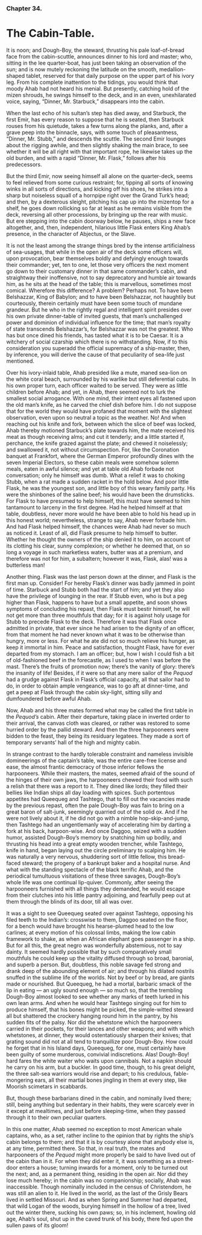 ### Chapter 34.
The Cabin-Table.
================


It is noon; and Dough-Boy, the steward, thrusting his pale loaf-of-bread face
from the cabin-scuttle, announces dinner to his lord and master; who, sitting
in the lee quarter-boat, has just been taking an observation of the sun; and is
now mutely reckoning the latitude on the smooth, medallion-shaped tablet,
reserved for that daily purpose on the upper part of his ivory leg. From his
complete inattention to the tidings, you would think that moody Ahab had not
heard his menial. But presently, catching hold of the mizen shrouds, he swings
himself to the deck, and in an even, unexhilarated voice, saying, “Dinner, Mr.
Starbuck,” disappears into the cabin.

When the last echo of his sultan’s step has died away, and Starbuck, the first
Emir, has every reason to suppose that he is seated, then Starbuck rouses from
his quietude, takes a few turns along the planks, and, after a grave peep into
the binnacle, says, with some touch of pleasantness, “Dinner, Mr. Stubb,” and
descends the scuttle. The second Emir lounges about the rigging awhile, and
then slightly shaking the main brace, to see whether it will be all right with
that important rope, he likewise takes up the old burden, and with a rapid
“Dinner, Mr. Flask,” follows after his predecessors.

But the third Emir, now seeing himself all alone on the quarter-deck, seems to
feel relieved from some curious restraint; for, tipping all sorts of knowing
winks in all sorts of directions, and kicking off his shoes, he strikes into a
sharp but noiseless squall of a hornpipe right over the Grand Turk’s head; and
then, by a dexterous sleight, pitching his cap up into the mizentop for a
shelf, he goes down rollicking so far at least as he remains visible from the
deck, reversing all other processions, by bringing up the rear with music. But
ere stepping into the cabin doorway below, he pauses, ships a new face
altogether, and, then, independent, hilarious little Flask enters King Ahab’s
presence, in the character of Abjectus, or the Slave.

It is not the least among the strange things bred by the intense artificialness
of sea-usages, that while in the open air of the deck some officers will, upon
provocation, bear themselves boldly and defyingly enough towards their
commander; yet, ten to one, let those very officers the next moment go down to
their customary dinner in that same commander’s cabin, and straightway their
inoffensive, not to say deprecatory and humble air towards him, as he sits at
the head of the table; this is marvellous, sometimes most comical. Wherefore
this difference? A problem? Perhaps not. To have been Belshazzar, King of
Babylon; and to have been Belshazzar, not haughtily but courteously, therein
certainly must have been some touch of mundane grandeur. But he who in the
rightly regal and intelligent spirit presides over his own private dinner-table
of invited guests, that man’s unchallenged power and dominion of individual
influence for the time; that man’s royalty of state transcends Belshazzar’s,
for Belshazzar was not the greatest. Who has but once dined his friends, has
tasted what it is to be Caesar. It is a witchery of social czarship which there
is no withstanding. Now, if to this consideration you superadd the official
supremacy of a ship-master, then, by inference, you will derive the cause of
that peculiarity of sea-life just mentioned.

Over his ivory-inlaid table, Ahab presided like a mute, maned sea-lion on the
white coral beach, surrounded by his warlike but still deferential cubs. In his
own proper turn, each officer waited to be served. They were as little children
before Ahab; and yet, in Ahab, there seemed not to lurk the smallest social
arrogance. With one mind, their intent eyes all fastened upon the old man’s
knife, as he carved the chief dish before him. I do not suppose that for the
world they would have profaned that moment with the slightest observation, even
upon so neutral a topic as the weather. No! And when reaching out his knife and
fork, between which the slice of beef was locked, Ahab thereby motioned
Starbuck’s plate towards him, the mate received his meat as though receiving
alms; and cut it tenderly; and a little started if, perchance, the knife grazed
against the plate; and chewed it noiselessly; and swallowed it, not without
circumspection. For, like the Coronation banquet at Frankfort, where the German
Emperor profoundly dines with the seven Imperial Electors, so these cabin meals
were somehow solemn meals, eaten in awful silence; and yet at table old Ahab
forbade not conversation; only he himself was dumb. What a relief it was to
choking Stubb, when a rat made a sudden racket in the hold below. And poor
little Flask, he was the youngest son, and little boy of this weary family
party. His were the shinbones of the saline beef; his would have been the
drumsticks. For Flask to have presumed to help himself, this must have seemed
to him tantamount to larceny in the first degree. Had he helped himself at that
table, doubtless, never more would he have been able to hold his head up in
this honest world; nevertheless, strange to say, Ahab never forbade him. And
had Flask helped himself, the chances were Ahab had never so much as noticed
it. Least of all, did Flask presume to help himself to butter. Whether he
thought the owners of the ship denied it to him, on account of its clotting his
clear, sunny complexion; or whether he deemed that, on so long a voyage in such
marketless waters, butter was at a premium, and therefore was not for him, a
subaltern; however it was, Flask, alas! was a butterless man!

Another thing. Flask was the last person down at the dinner, and Flask is the
first man up. Consider! For hereby Flask’s dinner was badly jammed in point of
time. Starbuck and Stubb both had the start of him; and yet they also have the
privilege of lounging in the rear. If Stubb even, who is but a peg higher than
Flask, happens to have but a small appetite, and soon shows symptoms of
concluding his repast, then Flask must bestir himself, he will not get more
than three mouthfuls that day; for it is against holy usage for Stubb to
precede Flask to the deck.  Therefore it was that Flask once admitted in
private, that ever since he had arisen to the dignity of an officer, from that
moment he had never known what it was to be otherwise than hungry, more or
less. For what he ate did not so much relieve his hunger, as keep it immortal
in him.  Peace and satisfaction, thought Flask, have for ever departed from my
stomach. I am an officer; but, how I wish I could fish a bit of old-fashioned
beef in the forecastle, as I used to when I was before the mast. There’s the
fruits of promotion now; there’s the vanity of glory: there’s the insanity of
life! Besides, if it were so that any mere sailor of the *Pequod* had a grudge
against Flask in Flask’s official capacity, all that sailor had to do, in order
to obtain ample vengeance, was to go aft at dinner-time, and get a peep at
Flask through the cabin sky-light, sitting silly and dumfoundered before awful
Ahab.

Now, Ahab and his three mates formed what may be called the first table in the
*Pequod’s* cabin. After their departure, taking place in inverted order to
their arrival, the canvas cloth was cleared, or rather was restored to some
hurried order by the pallid steward. And then the three harpooneers were bidden
to the feast, they being its residuary legatees.  They made a sort of temporary
servants’ hall of the high and mighty cabin.

In strange contrast to the hardly tolerable constraint and nameless invisible
domineerings of the captain’s table, was the entire care-free license and ease,
the almost frantic democracy of those inferior fellows the harpooneers. While
their masters, the mates, seemed afraid of the sound of the hinges of their own
jaws, the harpooneers chewed their food with such a relish that there was a
report to it. They dined like lords; they filled their bellies like Indian
ships all day loading with spices.  Such portentous appetites had Queequeg and
Tashtego, that to fill out the vacancies made by the previous repast, often the
pale Dough-Boy was fain to bring on a great baron of salt-junk, seemingly
quarried out of the solid ox. And if he were not lively about it, if he did not
go with a nimble hop-skip-and-jump, then Tashtego had an ungentlemanly way of
accelerating him by darting a fork at his back, harpoon-wise. And once Daggoo,
seized with a sudden humor, assisted Dough-Boy’s memory by snatching him up
bodily, and thrusting his head into a great empty wooden trencher, while
Tashtego, knife in hand, began laying out the circle preliminary to scalping
him. He was naturally a very nervous, shuddering sort of little fellow, this
bread-faced steward; the progeny of a bankrupt baker and a hospital nurse. And
what with the standing spectacle of the black terrific Ahab, and the periodical
tumultuous visitations of these three savages, Dough-Boy’s whole life was one
continual lip-quiver. Commonly, after seeing the harpooneers furnished with all
things they demanded, he would escape from their clutches into his little
pantry adjoining, and fearfully peep out at them through the blinds of its
door, till all was over.

It was a sight to see Queequeg seated over against Tashtego, opposing his filed
teeth to the Indian’s: crosswise to them, Daggoo seated on the floor, for a
bench would have brought his hearse-plumed head to the low carlines; at every
motion of his colossal limbs, making the low cabin framework to shake, as when
an African elephant goes passenger in a ship. But for all this, the great negro
was wonderfully abstemious, not to say dainty. It seemed hardly possible that
by such comparatively small mouthfuls he could keep up the vitality diffused
through so broad, baronial, and superb a person. But, doubtless, this noble
savage fed strong and drank deep of the abounding element of air; and through
his dilated nostrils snuffed in the sublime life of the worlds. Not by beef or
by bread, are giants made or nourished. But Queequeg, he had a mortal, barbaric
smack of the lip in eating — an ugly sound enough — so much so, that the
trembling Dough-Boy almost looked to see whether any marks of teeth lurked in
his own lean arms. And when he would hear Tashtego singing out for him to
produce himself, that his bones might be picked, the simple-witted steward all
but shattered the crockery hanging round him in the pantry, by his sudden fits
of the palsy. Nor did the whetstone which the harpooneers carried in their
pockets, for their lances and other weapons; and with which whetstones, at
dinner, they would ostentatiously sharpen their knives; that grating sound did
not at all tend to tranquillize poor Dough-Boy. How could he forget that in his
Island days, Queequeg, for one, must certainly have been guilty of some
murderous, convivial indiscretions. Alas! Dough-Boy! hard fares the white
waiter who waits upon cannibals. Not a napkin should he carry on his arm, but a
buckler. In good time, though, to his great delight, the three salt-sea
warriors would rise and depart; to his credulous, fable-mongering ears, all
their martial bones jingling in them at every step, like Moorish scimetars in
scabbards.

But, though these barbarians dined in the cabin, and nominally lived there;
still, being anything but sedentary in their habits, they were scarcely ever in
it except at mealtimes, and just before sleeping-time, when they passed through
it to their own peculiar quarters.

In this one matter, Ahab seemed no exception to most American whale captains,
who, as a set, rather incline to the opinion that by rights the ship’s cabin
belongs to them; and that it is by courtesy alone that anybody else is, at any
time, permitted there. So that, in real truth, the mates and harpooneers of the
*Pequod* might more properly be said to have lived out of the cabin than in it.
For when they did enter it, it was something as a street-door enters a house;
turning inwards for a moment, only to be turned out the next; and, as a
permanent thing, residing in the open air. Nor did they lose much hereby; in
the cabin was no companionship; socially, Ahab was inaccessible. Though
nominally included in the census of Christendom, he was still an alien to it.
He lived in the world, as the last of the Grisly Bears lived in settled
Missouri. And as when Spring and Summer had departed, that wild Logan of the
woods, burying himself in the hollow of a tree, lived out the winter there,
sucking his own paws; so, in his inclement, howling old age, Ahab’s soul, shut
up in the caved trunk of his body, there fed upon the sullen paws of its gloom!



